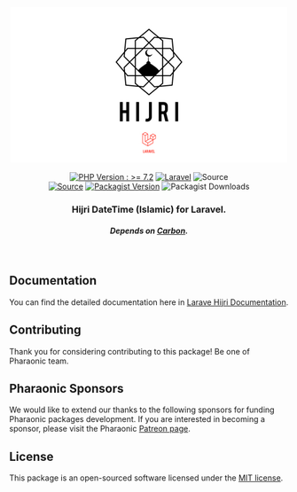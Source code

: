 <p align="center"><a href="https://pharaonic.io" target="_blank"><img src="https://raw.githubusercontent.com/Pharaonic/logos/main/hijri.jpg"></a></p>

<p align="center">
  <a href="https://php.net" target="_blank"><img src="https://img.shields.io/badge/PHP%20Version->=7.2-blue" alt="PHP Version : >= 7.2"></a>
  <a href="https://laravel.com" target="_blank"><img src="https://img.shields.io/badge/Laravel->=6.0-red.svg?style=flat-square" alt="Laravel"></a>
  <img src="https://img.shields.io/badge/license-MIT-brightgreen.svg?style=flat-square" alt="Source">
  <br>
  <a href="https://github.com/Pharaonic/laravel-hijri" target="_blank"><img src="https://img.shields.io/badge/source-pharaonic/laravel--hijri-blue.svg?style=flat-square" alt="Source"></a>
  <a href="https://packagist.org/packages/pharaonic/laravel-hijri" target="_blank"><img src="https://img.shields.io/packagist/v/pharaonic/laravel-hijri?style=flat-square" alt="Packagist Version"></a>
  <img src="https://img.shields.io/packagist/dt/pharaonic/laravel-hijri?style=flat-square" alt="Packagist Downloads">
</p>

<h3 align="center">Hijri DateTime (Islamic) for Laravel.</h3>
<h5 align="center">Depends on <a href="https://carbon.nesbot.com/" target="_blank">Carbon</a>.</h5>
<br>

## Documentation

You can find the detailed documentation here in [Larave Hijri Documentation](https://pharaonic.io/package/2-laravel/8-hijri).

## Contributing

Thank you for considering contributing to this package! Be one of Pharaonic team.

## Pharaonic Sponsors

We would like to extend our thanks to the following sponsors for funding Pharaonic packages development. If you are interested in becoming a sponsor, please visit the Pharaonic [Patreon page](https://patreon.com/Pharaonic).

## License

This package is an open-sourced software licensed under the [MIT license](https://opensource.org/licenses/MIT).
